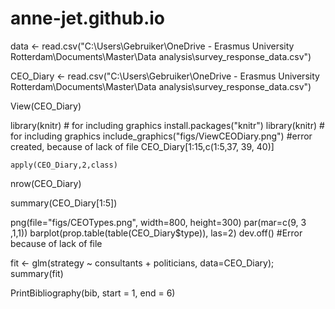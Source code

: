 # anne-jet.github.io


data <- read.csv("C:\\Users\\Gebruiker\\OneDrive - Erasmus University Rotterdam\\Documents\\Master\\Data analysis\\survey_response_data.csv")

CEO_Diary <- read.csv("C:\\Users\\Gebruiker\\OneDrive - Erasmus University Rotterdam\\Documents\\Master\\Data analysis\\survey_response_data.csv")

View(CEO_Diary)

library(knitr)        # for including graphics
install.packages("knitr")
library(knitr)        # for including graphics
include_graphics("figs/ViewCEODiary.png")
#error created, because of lack of file
CEO_Diary[1:15,c(1:5,37, 39, 40)] 

```{r}
apply(CEO_Diary,2,class)
```

nrow(CEO_Diary)

summary(CEO_Diary[1:5])

  png(file="figs/CEOTypes.png", width=800, height=300)
  par(mar=c(9, 3 ,1,1))
  barplot(prop.table(table(CEO_Diary$type)), las=2)
  dev.off()
#Error because of lack of file

fit <- glm(strategy ~ consultants + politicians, data=CEO_Diary); summary(fit)

PrintBibliography(bib, start = 1, end = 6)

